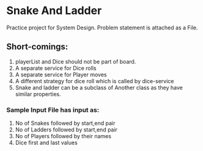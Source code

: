# Snake And Ladder
Practice project for System Design. Problem statement is attached as a File.

## Short-comings:
1) playerList and Dice should not be part of board.
2) A separate service for Dice rolls
3) A separate service for Player moves
4) A different strategy for dice roll which is called by dice-service
5) Snake and ladder can be a subclass of Another class as they have similar properties.

### Sample Input File has input as: 
1) No of Snakes followed by start,end pair
2) No of Ladders followed by start,end pair
3) No of Players followed by their names
4) Dice first and last values
